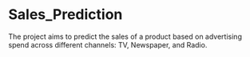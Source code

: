 # Sales_Prediction
The project aims to predict the sales of a product based on advertising spend across different channels: TV, Newspaper, and Radio.
